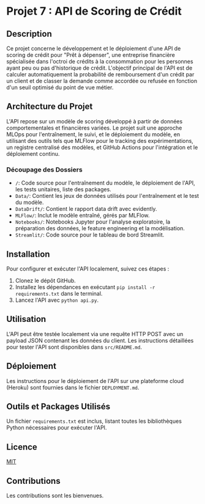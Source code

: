 # Projet 7 : API de Scoring de Crédit

## Description

Ce projet concerne le développement et le déploiement d'une API de scoring de crédit pour "Prêt à dépenser", une entreprise financière spécialisée dans l'octroi de crédits à la consommation pour les personnes ayant peu ou pas d'historique de crédit.
L'objectif principal de l'API est de calculer automatiquement la probabilité de remboursement d'un crédit par un client et de classer la demande comme accordée ou refusée en fonction d'un seuil optimisé du point de vue métier.

## Architecture du Projet

L'API repose sur un modèle de scoring développé à partir de données comportementales et financières variées. 
Le projet suit une approche MLOps pour l'entraînement, le suivi, et le déploiement du modèle, en utilisant des outils tels que MLFlow pour le tracking des expérimentations, un registre centralisé des modèles, et GitHub Actions pour l'intégration et le déploiement continu.

### Découpage des Dossiers

- `/`: Code source pour l'entraînement du modèle, le déploiement de l'API, les tests unitaires, liste des packages.
- `Data/`: Contient les jeux de données utilisés pour l'entraînement et le test du modèle.
- `DataDrift/`: Contient le rapport data drift avec evidently.
- `MLFlow/`: Inclut le modèle entraîné, gérés par MLFlow.
- `Notebooks/`: Notebooks Jupyter pour l'analyse exploratoire, la préparation des données, le feature engineering et la modélisation.
- `Streamlit/`: Code source pour le tableau de bord Streamlit.

## Installation

Pour configurer et exécuter l'API localement, suivez ces étapes :

1. Clonez le dépôt GitHub.
2. Installez les dépendances en exécutant `pip install -r requirements.txt` dans le terminal.
3. Lancez l'API avec `python api.py`.

## Utilisation

L'API peut être testée localement via une requête HTTP POST avec un payload JSON contenant les données du client. Les instructions détaillées pour tester l'API sont disponibles dans `src/README.md`.

## Déploiement

Les instructions pour le déploiement de l'API sur une plateforme cloud (Heroku) sont fournies dans le fichier `DEPLOYMENT.md`.

## Outils et Packages Utilisés

Un fichier `requirements.txt` est inclus, listant toutes les bibliothèques Python nécessaires pour exécuter l'API.

## Licence
[MIT](https://choosealicense.com/licenses/mit/)

## Contributions

Les contributions sont les bienvenues.
